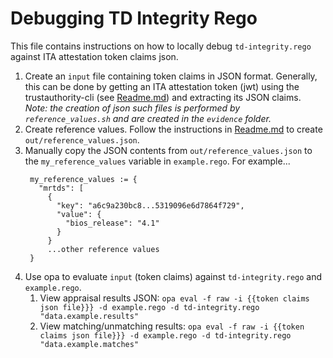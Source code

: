 # Debugging TD Integrity Rego
This file contains instructions on how to locally debug `td-integrity.rego` against ITA attestation token claims json.

1. Create an `input` file containing token claims in JSON format.  Generally, this can be done by getting an ITA attestation token (jwt) using the trustauthority-cli (see [Readme.md](Readme.md)) and extracting its JSON claims.  *Note: the creation of json such files is performed by `reference_values.sh` and are created in the `evidence` folder.*
2. Create reference values.  Follow the instructions in [Readme.md](Readme.md) to create `out/reference_values.json`.
3. Manually copy the JSON contents from `out/reference_values.json` to the `my_reference_values` variable in `example.rego`.  For example...
   ```
    my_reference_values := {
      "mrtds": [
        {
          "key": "a6c9a230bc8...5319096e6d7864f729",
          "value": {
            "bios_release": "4.1"
          }
        }
        ...other reference values
    }
   ```
4. Use opa to evaluate `input` (token claims) against `td-integrity.rego` and `example.rego`.
   1. View appraisal results JSON:  `opa eval -f raw -i {{token claims json file}}} -d example.rego -d td-integrity.rego "data.example.results"`
   2. View matching/unmatching results: `opa eval -f raw -i {{token claims json file}}} -d example.rego -d td-integrity.rego "data.example.matches"`